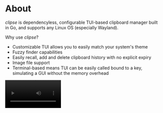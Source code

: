 # About 
*clipse* is dependencyless, configurable TUI-based clipboard manager built in Go, and supports any Linux OS (especially Wayland). 

Why use *clipse*?
- Customizable TUI allows you to easily match your system's theme
- Fuzzy finder capabilities
- Easily recall, add and delete clipboard history with no explicit expiry
- Image file support
- Terminal-based means TUI can be easily called bound to a key, simulating a GUI without the memory overhead   

<video src='https://drive.google.com/file/d/183Oaj5Zz71Gd5aYcdCVPA2Ouwzd8sPfn/view?usp=sharing' width=180/>


# Setup & installation

# Themes

## Considerations

## TODO
- README (with videos)
- Nix package
- Makefile installation
- blog posts

## Future Considerations
- Use with rofi front end? (Can add a section for this is readme but not essential) - Needs an arg to just list the history essentially 
- Sytem Paste option
- Extra config added to json file, adjustable with CLI args
- Better debugging? (currently can use > to a custom file)
- Use of a GUI library such as fyne/GIO
- Increased customisation (keybinds/themes)
